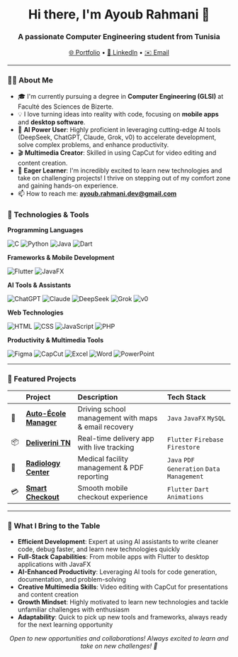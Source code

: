 <h1 align="center">Hi there, I'm Ayoub Rahmani 👋</h1>
<h3 align="center">A passionate Computer Engineering student from Tunisia</h3>

<p align="center">
  <a href="https://ayoub-rahmani.github.io">🌐 Portfolio</a> •
  <a href="https://www.linkedin.com/in/ayoub-rahmani-linkêdin">💼 LinkedIn</a> •
  <a href="mailto:ayoub.rahmani.dev@gmail.com">✉️ Email</a>
</p>

---

### 👨‍💻 About Me

- 🎓 I'm currently pursuing a degree in **Computer Engineering (GLSI)** at Faculté des Sciences de Bizerte.
- 💡 I love turning ideas into reality with code, focusing on **mobile apps** and **desktop software**.
- 🤖 **AI Power User**: Highly proficient in leveraging cutting-edge AI tools (DeepSeek, ChatGPT, Claude, Grok, v0) to accelerate development, solve complex problems, and enhance productivity.
- 🎬 **Multimedia Creator**: Skilled in using CapCut for video editing and content creation.
- 🌱 **Eager Learner**: I'm incredibly excited to learn new technologies and take on challenging projects! I thrive on stepping out of my comfort zone and gaining hands-on experience.
- 📫 How to reach me: **ayoub.rahmani.dev@gmail.com**

### 🚀 Technologies & Tools

**Programming Languages**

![C](https://img.shields.io/badge/C-000000?style=for-the-badge&logo=c&logoColor=white)
![Python](https://img.shields.io/badge/Python-3776AB?style=for-the-badge&logo=python&logoColor=white)
![Java](https://img.shields.io/badge/Java-ED8B00?style=for-the-badge&logo=java&logoColor=white)
![Dart](https://img.shields.io/badge/Dart-0175C2?style=for-the-badge&logo=dart&logoColor=white)

**Frameworks & Mobile Development**

![Flutter](https://img.shields.io/badge/Flutter-02569B?style=for-the-badge&logo=flutter&logoColor=white)
![JavaFX](https://img.shields.io/badge/JavaFX-ED8B00?style=for-the-badge&logo=java&logoColor=white)

**AI Tools & Assistants**

![ChatGPT](https://img.shields.io/badge/ChatGPT-74aa9c?style=for-the-badge&logo=openai&logoColor=white)
![Claude](https://img.shields.io/badge/Claude-ED6B3A?style=for-the-badge)
![DeepSeek](https://img.shields.io/badge/DeepSeek-1E40AF?style=for-the-badge)
![Grok](https://img.shields.io/badge/Grok-8B5CF6?style=for-the-badge)
![v0](https://img.shields.io/badge/v0_AI-000000?style=for-the-badge)

**Web Technologies**

![HTML](https://img.shields.io/badge/HTML-E34F26?style=for-the-badge&logo=html5&logoColor=white)
![CSS](https://img.shields.io/badge/CSS-1572B6?style=for-the-badge&logo=css3&logoColor=white)
![JavaScript](https://img.shields.io/badge/JavaScript-F7DF1E?style=for-the-badge&logo=javascript&logoColor=black)
![PHP](https://img.shields.io/badge/PHP-777BB4?style=for-the-badge&logo=php&logoColor=white)

**Productivity & Multimedia Tools**

![Figma](https://img.shields.io/badge/Figma-F24E1E?style=for-the-badge&logo=figma&logoColor=white)
![CapCut](https://img.shields.io/badge/CapCut-000000?style=for-the-badge&logo=capcut&logoColor=white)
![Excel](https://img.shields.io/badge/Excel-217346?style=for-the-badge&logo=microsoft-excel&logoColor=white)
![Word](https://img.shields.io/badge/Word-2B579A?style=for-the-badge&logo=microsoft-word&logoColor=white)
![PowerPoint](https://img.shields.io/badge/PowerPoint-B7472A?style=for-the-badge&logo=microsoft-powerpoint&logoColor=white)

---

### 📌 Featured Projects

<div align="center">

| | Project | Description | Tech Stack |
|-| :--- | :--- | :--- |
| 🚗 | **[Auto-École Manager](https://github.com/ayoub-rahmani/Driving_school_Pro)** | Driving school management with maps & email recovery | `Java` `JavaFX` `MySQL` |
| 📦 | **[Deliverini TN](https://github.com/ayoub-rahmani/Deliverini_TN)** | Real-time delivery app with live tracking | `Flutter` `Firebase` `Firestore` |
| 🏥 | **[Radiology Center](https://github.com/ayoub-rahmani/Radiology_Center)** | Medical facility management & PDF reporting | `Java` `PDF Generation` `Data Management` |
| 💳 | **[Smart Checkout](https://github.com/ayoub-rahmani/Smart_Checkout)** | Smooth mobile checkout experience | `Flutter` `Dart` `Animations` |

</div>

---

### 🎯 What I Bring to the Table

- **Efficient Development**: Expert at using AI assistants to write cleaner code, debug faster, and learn new technologies quickly
- **Full-Stack Capabilities**: From mobile apps with Flutter to desktop applications with JavaFX
- **AI-Enhanced Productivity**: Leveraging AI tools for code generation, documentation, and problem-solving
- **Creative Multimedia Skills**: Video editing with CapCut for presentations and content creation
- **Growth Mindset**: Highly motivated to learn new technologies and tackle unfamiliar challenges with enthusiasm
- **Adaptability**: Quick to pick up new tools and frameworks, always ready for the next learning opportunity

<p align="center">
  <i>Open to new opportunities and collaborations! Always excited to learn and take on new challenges! 🚀</i>
</p>

